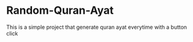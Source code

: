 # Random-Quran-Ayat
This is a simple project that generate quran ayat everytime with a button click
